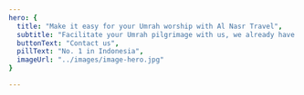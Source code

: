 ```yaml
---
hero: {
  title: "Make it easy for your Umrah worship with Al Nasr Travel",
  subtitle: "Facilitate your Umrah pilgrimage with us, we already have hundreds of thousands of customers, you can go for Umrah to Mecca and Medina",
  buttonText: "Contact us",
  pillText: "No. 1 in Indonesia",
  imageUrl: "../images/image-hero.jpg"
}

---
```

